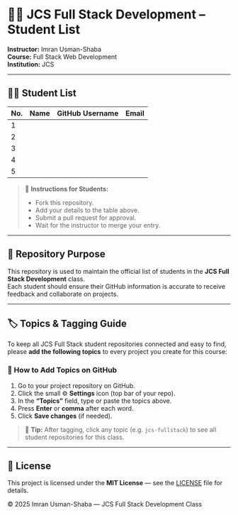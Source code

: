# 🧑‍🏫 JCS Full Stack Development – Student List

**Instructor:** Imran Usman-Shaba  
**Course:** Full Stack Web Development  
**Institution:** JCS  

---

## 🧑‍💻 Student List

| No. | Name                            | GitHub Username               | Email                                              |
|-----|---------------------------------|-------------------------------|----------------------------------------------------|
| 1   |                                 |                               |                                                    |
| 2   |                                 |                               |                                                    |
| 3   |                                 |                               |                                                    |
| 4   |                                 |                               |                                                    |
| 5   |                                 |                               |                                                    |

> 📝 **Instructions for Students:**  
> - Fork this repository.  
> - Add your details to the table above.  
> - Submit a pull request for approval.  
> - Wait for the instructor to merge your entry.

---

## 📘 Repository Purpose
This repository is used to maintain the official list of students in the **JCS Full Stack Development** class.  
Each student should ensure their GitHub information is accurate to receive feedback and collaborate on projects.

---

## 🏷️ Topics & Tagging Guide

To keep all JCS Full Stack student repositories connected and easy to find, please **add the following topics** to every project you create for this course:

### 🔧 How to Add Topics on GitHub
1. Go to your project repository on GitHub.  
2. Click the small ⚙️ **Settings** icon (top bar of your repo).  
3. In the **“Topics”** field, type or paste the topics above.  
4. Press **Enter** or **comma** after each word.  
5. Click **Save changes** (if needed).

> 🧭 **Tip:** After tagging, click any topic (e.g. `jcs-fullstack`) to see all student repositories for this class.

---

## 🧾 License

This project is licensed under the **MIT License** — see the [LICENSE](./LICENSE) file for details.

© 2025 Imran Usman-Shaba — JCS Full Stack Development Class
